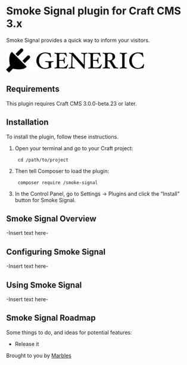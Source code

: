 # Smoke Signal plugin for Craft CMS 3.x

Smoke Signal provides a quick way to inform your visitors.

![Screenshot](resources/img/plugin-logo.png)

## Requirements

This plugin requires Craft CMS 3.0.0-beta.23 or later.

## Installation

To install the plugin, follow these instructions.

1. Open your terminal and go to your Craft project:

        cd /path/to/project

2. Then tell Composer to load the plugin:

        composer require /smoke-signal

3. In the Control Panel, go to Settings → Plugins and click the “Install” button for Smoke Signal.

## Smoke Signal Overview

-Insert text here-

## Configuring Smoke Signal

-Insert text here-

## Using Smoke Signal

-Insert text here-

## Smoke Signal Roadmap

Some things to do, and ideas for potential features:

* Release it

Brought to you by [Marbles](https://www.marbles.be/)
